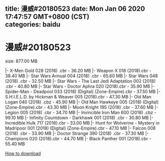 
title: 漫威#20180523
date: Mon Jan 06 2020 17:47:57 GMT+0800 (CST)    
categories: baidu
---

# 漫威#20180523
size: 877.00 MB
 
 
|- X-Men Gold 028 (2018) .cbr - 36.20 MB
|- Weapon X 018 (2018).cbr - 38.40 MB
|- Star Wars Annual 004 (2018) .cbr - 65.60 MB
|- Star Wars 048 (2018) .cbr - 32.50 MB
|- Star Wars - The Last Jedi Adaptation 002 (2018) .cbr - 40.80 MB
|- Star Wars - Doctor Aphra 020 (2018).cbr - 35.90 MB
|- Spider-Man - Deadpool 033 (2018) (Digital) (Zone-Empire).cbr - 37.50 MB
|- S.H.I.E.L.D. by Hickman & Weaver 005 (2018).cbr - 47.30 MB
|- Old Man Logan 040 (2018) .cbz - 45.90 MB
|- Old Man Hawkeye 005 (2018) (Digital) (Zone-Empire).cbr - 43.30 MB
|- Moon Knight 195 (2018) .cbr - 37.60 MB
|- Legion 005 (2018) .cbr - 34.70 MB
|- Invincible Iron Man 600 (2018) .cbz - 99.10 MB
|- Infinity Countdown - Darkhawk 001 (2018) .cbr - 30.80 MB
|- Incredible Hulk 717 (2018).cbr - 33.00 MB
|- Hunt for Wolverine - Mystery in Madripoor 001 (2018) (Digital) (Zone-Empire).cbr - 47.10 MB
|- Falcon 008 (2018) .cbr - 33.90 MB
|- Doctor Strange 390 (2018) .cbr - 37.30 MB
|- Champions 020 (2018).cbr - 44.70 MB
|- Black Panther 001 (2018).cbr - 55.40 MB

[How to download](https://bpcam.bemobtrk.com/go/2ceec3aa-1ca2-46d6-b9ff-aaa5c184517c?jno=3009)